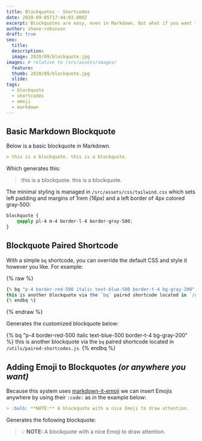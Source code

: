 ```yaml
---
title: Blockquotes - Shortcodes
date: 2020-09-05T17:44:03.000Z
excerpt: Blockquotes are easy, even in Markdown. But what if you want to style them?
author: shane-robinson
draft: true
seo:
  title:
  description:
  image: 2020/09/blockquote.jpg
images: # relative to /src/assets/images/
  feature:
  thumb: 2020/09/blockquote.jpg
  slide:
tags:
  - blockquote
  - shortcodes
  - emoji
  - markdown
---
```


## Basic Markdown Blockquote

Below is a basic blockquote in Markdown.

```md
> this is a blockquote. this is a blockquote.
```

Which generates this:

> this is a blockquote. this is a blockquote.

The minimal styling is managed in `/src/assets/css/tailwind.css` which sets left padding and margins of 1rem _(16px)_ and a left border of 4px colored gray-500:

```css
blockquote {
	@apply pl-4 m-4 border-l-4 border-gray-500;
}
```

## Blockquote Paired Shortcode

With a simple `bq` shortcode, you can override the default CSS and style it however you like. For example:

{% raw %}

```js
{% bq "p-4 border-red-500 italic text-blue-500 border-t-4 bg-gray-200" %}
this is another blockquote via the `bq` paired shortcode located in `/utils/paired-shortcodes.js`.
{% endbq %}
```

{% endraw %}

Generates the customized blockquote below:

{% bq "p-4 border-red-500 italic text-blue-500 border-t-4 bg-gray-200" %}
this is another blockquote via the `bq` paired shortcode located in `/utils/paired-shortcodes.js`.
{% endbq %}

## Adding Emoji to Blockquotes _(or anywhere you want)_

Because this system uses [markdown-it-emoji](https://www.npmjs.com/package/markdown-it-emoji) we can insert Emojis anywhere by using their `:code:` as in the example below:

```md
> :bulb: **NOTE:** A blockquote with a nice Emoji to draw attention.
```

Generates the following blockquote:

> :bulb: **NOTE:** A blockquote with a nice Emoji to draw attention.
